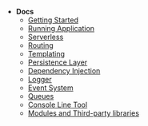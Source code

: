 <!-- docs/_sidebar.md -->
* **Docs**
    * [Getting Started](/framework/getting-started.md "Getting started guide for Antidot Framework")
    * [Running Application](/framework/running-application.md "Running guide for Antidot Framework")
    * [Serverless](/framework/serverless.md "Serverless guide for Antidot Framework using Bref.sh")  
    * [Routing](/framework/routing.md)
    * [Templating](/framework/templating.md)
    * [Persistence Layer](/framework/persitence.md)
    * [Dependency Injection](/framework/dependency-injection.md)
    * [Logger](/framework/logger.md)
    * [Event System](/framework/event-system.md)
    * [Queues](/framework/queues.md)
    * [Console Line Tool](/framework/console-line-tool.md)
    * [Modules and Third-party libraries](/framework/modules-and-third-party-libraries.md)

